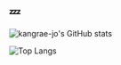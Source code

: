 ## 💤

![kangrae-jo's GitHub stats](https://github-readme-stats.vercel.app/api?username=kangrae-jo&show_icons=true&theme=tokyonight)  

![Top Langs](https://github-readme-stats.vercel.app/api/top-langs/?username=kangrae-jo&layout=compact&theme=radical)

